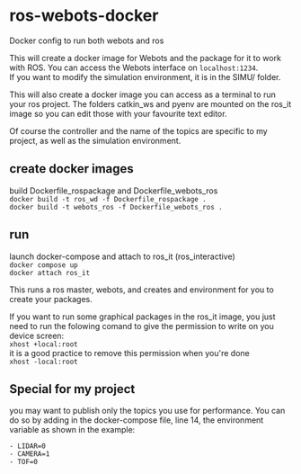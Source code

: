 # ros-webots-docker
Docker config to run both webots and ros 

This will create a docker image for Webots and the package for it to work with ROS.
You can access the Webots interface on `localhost:1234`.  
If you want to modify the simulation environment, it is in the SIMU/ folder.

This will also create a docker image you can access as a terminal to run your ros project.
The folders catkin_ws and pyenv are mounted on the ros_it image so you can edit those with your favourite text editor.

Of course the controller and the name of the topics are specific to my project, as well as the simulation environment.

## create docker images

build Dockerfile_rospackage and Dockerfile_webots_ros  
`docker build -t ros_wd -f Dockerfile_rospackage .`  
`docker build -t webots_ros -f Dockerfile_webots_ros .`


## run
launch docker-compose and attach to ros_it (ros_interactive)  
`docker compose up`  
`docker attach ros_it`  

This runs a ros master, webots, and creates and environment for you to create your packages.

If you want to run some graphical packages in the ros_it image, you just need to run the folowing comand to give the permission to write on you device screen:  
`xhost +local:root`  
it is a good practice to remove this permission when you're done  
`xhost -local:root`  


## Special for my project
you may want to publish only the topics you use for performance. You can do so by adding in the docker-compose file, line 14, the environment variable as shown in the example:
```
- LIDAR=0
- CAMERA=1
- TOF=0
```


